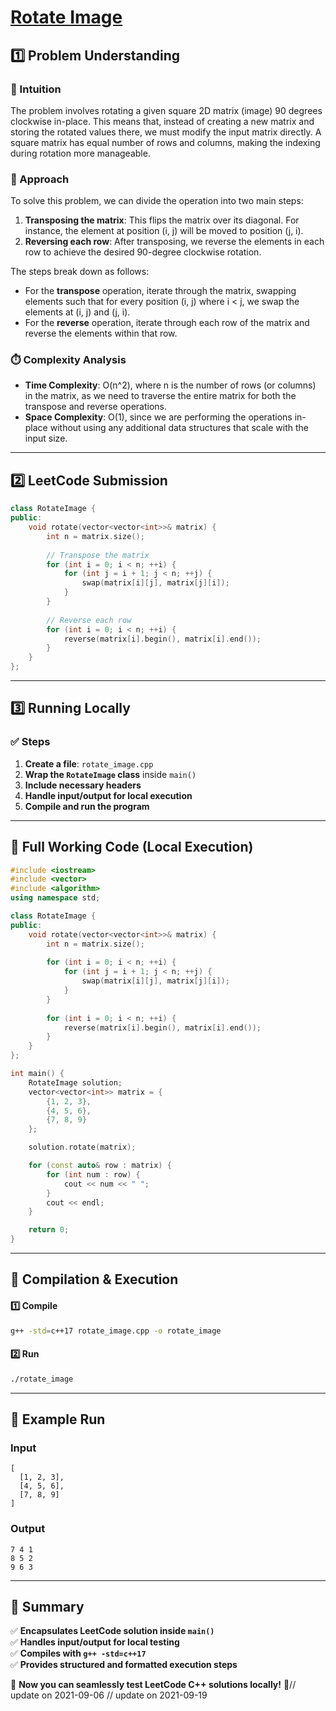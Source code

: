 # **[Rotate Image](https://leetcode.com/problems/rotate-image/description/)**  

## **1️⃣ Problem Understanding**  
### **📌 Intuition**  
The problem involves rotating a given square 2D matrix (image) 90 degrees clockwise in-place. This means that, instead of creating a new matrix and storing the rotated values there, we must modify the input matrix directly. A square matrix has equal number of rows and columns, making the indexing during rotation more manageable.

### **🚀 Approach**  
To solve this problem, we can divide the operation into two main steps:
1. **Transposing the matrix**: This flips the matrix over its diagonal. For instance, the element at position (i, j) will be moved to position (j, i).
2. **Reversing each row**: After transposing, we reverse the elements in each row to achieve the desired 90-degree clockwise rotation.

The steps break down as follows:
- For the **transpose** operation, iterate through the matrix, swapping elements such that for every position (i, j) where i < j, we swap the elements at (i, j) and (j, i).
- For the **reverse** operation, iterate through each row of the matrix and reverse the elements within that row.

### **⏱️ Complexity Analysis**  
- **Time Complexity**: O(n^2), where n is the number of rows (or columns) in the matrix, as we need to traverse the entire matrix for both the transpose and reverse operations.
- **Space Complexity**: O(1), since we are performing the operations in-place without using any additional data structures that scale with the input size.

---  

## **2️⃣ LeetCode Submission**  
```cpp
class RotateImage {
public:
    void rotate(vector<vector<int>>& matrix) {
        int n = matrix.size();
        
        // Transpose the matrix
        for (int i = 0; i < n; ++i) {
            for (int j = i + 1; j < n; ++j) {
                swap(matrix[i][j], matrix[j][i]);
            }
        }
        
        // Reverse each row
        for (int i = 0; i < n; ++i) {
            reverse(matrix[i].begin(), matrix[i].end());
        }
    }
};
```  

---  

## **3️⃣ Running Locally**  
### **✅ Steps**  
1. **Create a file**: `rotate_image.cpp`  
2. **Wrap the `RotateImage` class** inside `main()`  
3. **Include necessary headers**  
4. **Handle input/output for local execution**  
5. **Compile and run the program**  

---  

## **📝 Full Working Code (Local Execution)**  
```cpp
#include <iostream>
#include <vector>
#include <algorithm>
using namespace std;

class RotateImage {
public:
    void rotate(vector<vector<int>>& matrix) {
        int n = matrix.size();
        
        for (int i = 0; i < n; ++i) {
            for (int j = i + 1; j < n; ++j) {
                swap(matrix[i][j], matrix[j][i]);
            }
        }
        
        for (int i = 0; i < n; ++i) {
            reverse(matrix[i].begin(), matrix[i].end());
        }
    }
};

int main() {
    RotateImage solution;
    vector<vector<int>> matrix = {
        {1, 2, 3},
        {4, 5, 6},
        {7, 8, 9}
    };

    solution.rotate(matrix);

    for (const auto& row : matrix) {
        for (int num : row) {
            cout << num << " ";
        }
        cout << endl;
    }

    return 0;
}
```  

---  

## **🔧 Compilation & Execution**  
#### **1️⃣ Compile**  
```bash
g++ -std=c++17 rotate_image.cpp -o rotate_image
```  

#### **2️⃣ Run**  
```bash
./rotate_image
```  

---  

## **🎯 Example Run**  
### **Input**  
```
[
  [1, 2, 3],
  [4, 5, 6],
  [7, 8, 9]
]
```  
### **Output**  
```
7 4 1 
8 5 2 
9 6 3 
```  

---  

## **📌 Summary**  
✅ **Encapsulates LeetCode solution inside `main()`**  
✅ **Handles input/output for local testing**  
✅ **Compiles with `g++ -std=c++17`**  
✅ **Provides structured and formatted execution steps**  

🚀 **Now you can seamlessly test LeetCode C++ solutions locally!** 🚀// update on 2021-09-06
// update on 2021-09-19
